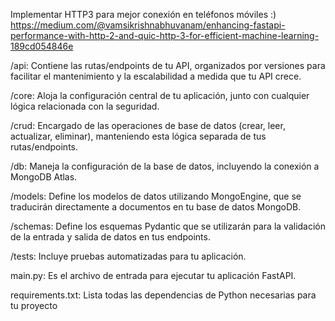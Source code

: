 Implementar HTTP3 para mejor conexión en teléfonos móviles :) https://medium.com/@vamsikrishnabhuvanam/enhancing-fastapi-performance-with-http-2-and-quic-http-3-for-efficient-machine-learning-189cd054846e

/api: Contiene las rutas/endpoints de tu API, organizados por versiones para facilitar el mantenimiento y la escalabilidad a medida que tu API crece.

/core: Aloja la configuración central de tu aplicación, junto con cualquier lógica relacionada con la seguridad.

/crud: Encargado de las operaciones de base de datos (crear, leer, actualizar, eliminar), manteniendo esta lógica separada de tus rutas/endpoints.

/db: Maneja la configuración de la base de datos, incluyendo la conexión a MongoDB Atlas.

/models: Define los modelos de datos utilizando MongoEngine, que se traducirán directamente a documentos en tu base de datos MongoDB.

/schemas: Define los esquemas Pydantic que se utilizarán para la validación de la entrada y salida de datos en tus endpoints.

/tests: Incluye pruebas automatizadas para tu aplicación.

main.py: Es el archivo de entrada para ejecutar tu aplicación FastAPI.

requirements.txt: Lista todas las dependencias de Python necesarias para tu proyecto
